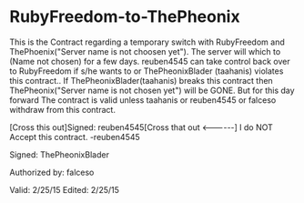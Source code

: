 # RubyFreedom-to-ThePheonix
This is the Contract regarding a temporary switch with RubyFreedom and ThePhoenix("Server name is not choosen yet"). The server will which to (Name not chosen) for a few days. reuben4545 can take control back over to RubyFreedom if s/he wants to or ThePheonixBlader (taahanis) violates this contract.. If ThePheonixBlader(taahanis) breaks this contract then ThePheonix("Server name is not chosen yet") will be GONE. But for this day forward The contract is valid unless taahanis or reuben4545 or falceso withdraw from this contract.



[Cross this out]Signed: reuben4545[Cross that out <------] I do NOT Accept this contract. -reuben4545



Signed: ThePheonixBlader



Authorized by: falceso


Valid: 2/25/15 Edited: 2/25/15
